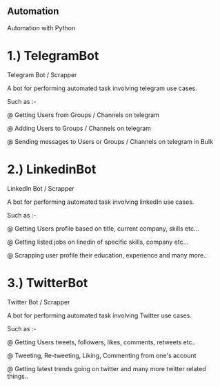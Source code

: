 ## Automation
Automation with Python

# 1.) TelegramBot
  Telegram Bot / Scrapper

  A bot for performing automated task involving telegram use cases.

  Such as :-

  @ Getting Users from Groups / Channels on telegram

  @ Adding Users to Groups / Channels on telegram

  @ Sending messages to Users or Groups / Channels on telegram in Bulk
  
# 2.) LinkedinBot
  LinkedIn Bot / Scrapper

  A bot for performing automated task involving linkedIn use cases.

  Such as :-

  @ Getting Users profile based on title, current company, skills etc...

  @ Getting listed jobs on linedin of specific skills, company etc...

  @ Scrapping user profile their education, experience and many more..
  
# 3.) TwitterBot
  Twitter Bot / Scrapper

  A bot for performing automated task involving Twitter use cases.

  Such as :-

  @ Getting Users tweets, followers, likes, comments, retweets etc..

  @ Tweeting, Re-tweeting, Liking, Commenting from one's account

  @ Getting latest trends going on twitter and many more twitter related things..



